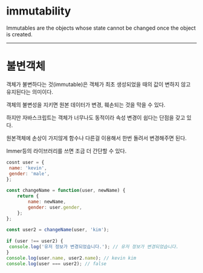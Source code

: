 # immutability

Immutables are the objects whose state cannot be changed once the object is created.

------------------------------------------------------------------------------------------------------------------------------------------------

# 불변객체

객체가 불변하다는 것(immutable)은 객체가 최초 생성되었을 때의 값이 변하지 않고 유지된다는 의미이다.

객체의 불변성을 지키면 원본 데이터가 변경, 훼손되는 것을 막을 수 있다.

하지만 자바스크립트는 객체가 너무나도 동적이라 속성 변경이 쉽다는 단점을 갖고 있다.

원본객체에 손상이 가지않게 함수나 다른걸 이용해서 한번 돌려서 변경해주면 된다.

Immer등의 라이브러리를 쓰면 조금 더 간단할 수 있다.

```js
cosnt user = {  
 name: 'kevin',  
 gender: 'male',  
};  
  
const changeName = function(user, newName) {
    return {  
        name: newName,  
        gender: user.gender,  
    };  
};  
  
const user2 = changeName(user, 'kim');  
  
if (user !== user2) {  
 console.log('유저 정보가 변경되었습니다.'); // 유저 정보가 변경되었습니다.  
}  
console.log(user.name, user2.name); // kevin kim  
console.log(user === user2); // false
```
